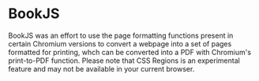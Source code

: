 BookJS
===========

BookJS was an effort to use the page formatting functions present in certain Chromium versions to convert a webpage into a set of pages formatted for printing, whch can be converted into a PDF with Chromium's print-to-PDF function. Please note that CSS Regions is an experimental feature and may not be available in your current browser.
